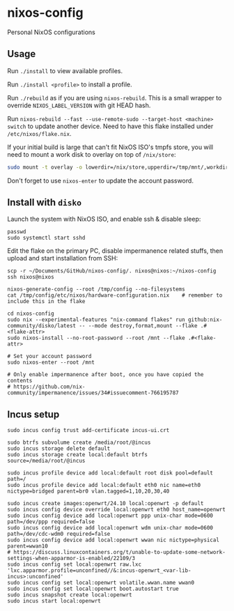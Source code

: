 # nixos-config

Personal NixOS configurations

## Usage

Run `./install` to view available profiles.

Run `./install <profile>` to install a profile.

Run `./rebuild` as if you are using `nixos-rebuild`. This is a small wrapper to override `NIXOS_LABEL_VERSION` with git HEAD hash.

Run `nixos-rebuild --fast --use-remote-sudo --target-host <machine> switch` to update another device. Need to have this flake installed under `/etc/nixos/flake.nix`.

If your initial build is large that can't fit NixOS ISO's tmpfs store, you will need to mount a work disk to overlay on top of `/nix/store`:

```bash
sudo mount -t overlay -o lowerdir=/nix/store,upperdir=/tmp/mnt/,workdir=/tmp/work/,uuid=on /nix/store/
```

Don't forget to use `nixos-enter` to update the account password.

## Install with `disko`

Launch the system with NixOS ISO, and enable ssh & disable sleep:

```
passwd
sudo systemctl start sshd
```

Edit the flake on the primary PC, disable impermanence related stuffs, then upload and start installation from SSH:

```
scp -r ~/Documents/GitHub/nixos-config/. nixos@nixos:~/nixos-config
ssh nixos@nixos
```

```
nixos-generate-config --root /tmp/config --no-filesystems
cat /tmp/config/etc/nixos/hardware-configuration.nix    # remember to include this in the flake

cd nixos-config
sudo nix --experimental-features "nix-command flakes" run github:nix-community/disko/latest -- --mode destroy,format,mount --flake .#<flake-attr>
sudo nixos-install --no-root-password --root /mnt --flake .#<flake-attr>

# Set your account password
sudo nixos-enter --root /mnt

# Only enable impermanence after boot, once you have copied the contents
# https://github.com/nix-community/impermanence/issues/34#issuecomment-766195787
```

## Incus setup

```
sudo incus config trust add-certificate incus-ui.crt

sudo btrfs subvolume create /media/root/@incus
sudo incus storage delete default
sudo incus storage create local:default btrfs source=/media/root/@incus

sudo incus profile device add local:default root disk pool=default path=/
sudo incus profile device add local:default eth0 nic name=eth0 nictype=bridged parent=br0 vlan.tagged=1,10,20,30,40

sudo incus create images:openwrt/24.10 local:openwrt -p default
sudo incus config device override local:openwrt eth0 host_name=openwrt
sudo incus config device add local:openwrt ppp unix-char mode=0600 path=/dev/ppp required=false
sudo incus config device add local:openwrt wdm unix-char mode=0600 path=/dev/cdc-wdm0 required=false
sudo incus config device add local:openwrt wwan nic nictype=physical parent=wwan10
# https://discuss.linuxcontainers.org/t/unable-to-update-some-network-settings-when-apparmor-is-enabled/22109/3
sudo incus config set local:openwrt raw.lxc 'lxc.apparmor.profile=unconfined//&:incus-openwrt_<var-lib-incus>:unconfined'
sudo incus config set local:openwrt volatile.wwan.name wwan0
sudo incus config set local:openwrt boot.autostart true
sudo incus snapshot create local:openwrt
sudo incus start local:openwrt
```